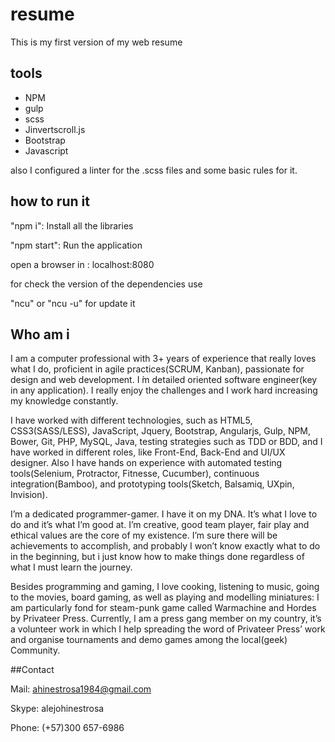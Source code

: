 # resume
This is my first version of my web resume

## tools

- NPM
- gulp
- scss
- Jinvertscroll.js
- Bootstrap
- Javascript


also I configured a linter for the .scss files and some basic rules for it.

## how to run it

"npm i": Install all the libraries

"npm start": Run the application

open a browser in : localhost:8080

for check the version of the dependencies use

"ncu" or "ncu -u" for update it


## Who am i

I am a computer professional with 3+ years of experience that really loves what I do, proficient in agile
practices(SCRUM, Kanban), passionate for design and web development. I ́m detailed oriented software
engineer(key in any application). I really enjoy the challenges and I work hard increasing my knowledge constantly.

I have worked with different technologies, such as HTML5, CSS3(SASS/LESS), JavaScript, Jquery, Bootstrap, Angularjs,
Gulp, NPM, Bower, Git, PHP, MySQL, Java, testing strategies such as TDD or BDD, and I have worked in different roles,
like Front-End, Back-End and UI/UX designer. Also I have hands on experience with automated testing tools(Selenium,
Protractor, Fitnesse, Cucumber), continuous integration(Bamboo), and prototyping tools(Sketch, Balsamiq, UXpin,
Invision).

I’m a dedicated programmer-gamer. I have it on my DNA. It’s what I love to do and it’s what I’m good at. I’m creative,
good team player, fair play and ethical values are the core of my existence. I’m sure there will be achievements to
accomplish, and probably I won’t know exactly what to do in the beginning, but i just know how to make things done
regardless of what I must learn the journey.

Besides programming and gaming, I love cooking, listening to music, going to the movies, board gaming, as well as
playing and modelling miniatures: I am particularly fond for steam-punk game called Warmachine and Hordes by Privateer
Press. Currently, I am a press gang member on my country, it’s a volunteer work in which I help spreading the word of
Privateer Press’ work and organise tournaments and demo games among the local(geek) Community.

##Contact

Mail: ahinestrosa1984@gmail.com

Skype: alejohinestrosa

Phone: (+57)300 657-6986